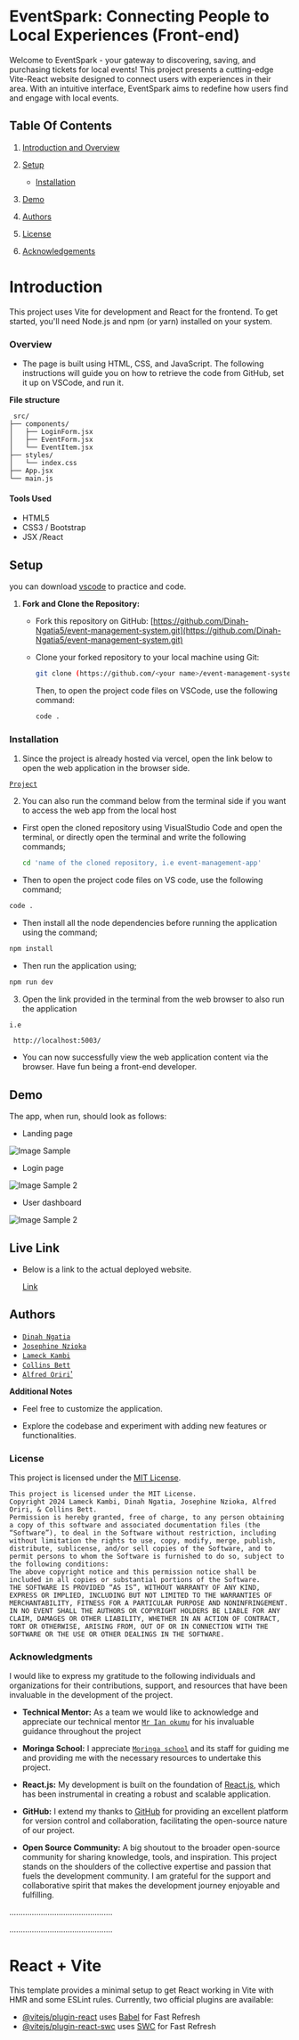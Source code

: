 # EventSpark: Connecting People to Local Experiences (Front-end)

Welcome to EventSpark - your gateway to discovering, saving, and purchasing tickets for local events! This project presents a cutting-edge Vite-React website designed to connect users with experiences in their area. With an intuitive interface, EventSpark aims to redefine how users find and engage with local events.

## Table Of Contents

1. [Introduction and Overview](#table-of-contents)

2. [Setup](#setup)

   - [Installation](#installation)


3. [Demo](#demo)

4. [Authors](#authors)

5. [License](#license)

6. [Acknowledgements](#acknowledgments)

# Introduction

This project uses Vite for development and React for the frontend. To get started, you'll need Node.js and npm (or yarn) installed on your system.


### Overview

- The page is built using HTML, CSS, and JavaScript. The following instructions will guide you on how to retrieve the code from GitHub, set it up on VSCode, and run it.


**File structure**

```
 src/
├── components/
│   ├── LoginForm.jsx
│   ├── EventForm.jsx
│   └── EventItem.jsx
├── styles/
│   └── index.css
├── App.jsx
└── main.js
```

#### Tools Used

- HTML5
- CSS3 / Bootstrap
- JSX /React


## Setup

you can download [vscode](https://code.visualstudio.com/download) to practice and code.

1. **Fork and Clone the Repository:**

   - Fork this repository on GitHub: [https://github.com/Dinah-Ngatia5/event-management-system.git](https://github.com/Dinah-Ngatia5/event-management-system.git)
   - Clone your forked repository to your local machine using Git:

     ```bash
     git clone (https://github.com/<your name>/event-management-system.git)
     ```

        Then, to open the project code files on VSCode, use the following command:
     
     ```bash
     code .
     ```

### Installation

1. Since the project is already hosted via vercel, open the link below to open the web application in the browser side.

[`Project`](https://event-management-app.vercel.app/)


2. You can also run the command below from the terminal side if you want to access the web app from the local host

- First open the cloned repository using VisualStudio Code and open the terminal, or directly open the terminal and write the following commands;

  ```bash
  cd 'name of the cloned repository, i.e event-management-app'
  ```

- Then to open the project code files on VS code, use the following command;

```bash
code .
```

- Then install all the node dependencies before running the application using the command;
  
```bash
npm install
```
  
- Then run the application using;
  
```bash
npm run dev
```

3. Open the link provided in the terminal from the web browser to also run the application


`i.e`
```bash
 http://localhost:5003/
```

- You can now successfully view the web application content via the browser.
Have fun being a front-end developer.


## Demo

The app, when run, should look as follows:

- Landing page

![Image Sample](src/assets/Landingpage.JPG)

- Login page

![Image Sample 2](src/assets/Loginpage.JPG)


- User dashboard

![Image Sample 2](src/assets/Userdashboard.JPG)

## Live Link

- Below is a link to the actual deployed website.

    [Link](https://event-management-app.vercel.app/)



## Authors

- [`Dinah Ngatia`](https://github.com/Dinah-Ngatia5)
- [`Josephine Nzioka`](https://github.com/SafnetCo2)
- [`Lameck Kambi`](https://github.com/LameckKambi)
- [`Collins Bett`](https://github.com/collinsbett023)
- [`Alfred Oriri`'](https://github.com/Oriri04)

**Additional Notes**

- Feel free to customize the application.

- Explore the codebase and experiment with adding new features or functionalities.

### License
This project is licensed under the [MIT License](#LICENSE).
```
This project is licensed under the MIT License.
Copyright 2024 Lameck Kambi, Dinah Ngatia, Josephine Nzioka, Alfred Oriri, & Collins Bett.
Permission is hereby granted, free of charge, to any person obtaining a copy of this software and associated documentation files (the “Software”), to deal in the Software without restriction, including without limitation the rights to use, copy, modify, merge, publish, distribute, sublicense, and/or sell copies of the Software, and to permit persons to whom the Software is furnished to do so, subject to the following conditions:
The above copyright notice and this permission notice shall be included in all copies or substantial portions of the Software.
THE SOFTWARE IS PROVIDED “AS IS”, WITHOUT WARRANTY OF ANY KIND, EXPRESS OR IMPLIED, INCLUDING BUT NOT LIMITED TO THE WARRANTIES OF MERCHANTABILITY, FITNESS FOR A PARTICULAR PURPOSE AND NONINFRINGEMENT. IN NO EVENT SHALL THE AUTHORS OR COPYRIGHT HOLDERS BE LIABLE FOR ANY CLAIM, DAMAGES OR OTHER LIABILITY, WHETHER IN AN ACTION OF CONTRACT, TORT OR OTHERWISE, ARISING FROM, OUT OF OR IN CONNECTION WITH THE SOFTWARE OR THE USE OR OTHER DEALINGS IN THE SOFTWARE.
```


### Acknowledgments

I would like to express my gratitude to the following individuals and organizations for their contributions, support, and resources that have been invaluable in the development of the project.

- **Technical Mentor:** As a team we would like to acknowledge and appreciate our  technical mentor [`Mr Ian okumu`](https://github.com/otsembo) for his invaluable guidance throughout the project

- **Moringa School:** I appreciate [`Moringa school`](https://www.googleadservices.com/pagead/aclk?sa=L&ai=DChcSEwiK9-Tw_aKEAxU2QUECHcwOCDoYABAAGgJ3cw&ase=2&gclid=EAIaIQobChMIivfk8P2ihAMVNkFBAh3MDgg6EAAYASAAEgJSB_D_BwE&ohost=www.google.com&cid=CAASJORoHa2LLpPz846DBxVhhEyz_mIvcNnHZ_R4tWoL3IuSCcmYsA&sig=AOD64_04tJFd3Gstl7m-sNfbwiempwyFwg&q&nis=4&adurl&ved=2ahUKEwifmODw_aKEAxUhRKQEHaoDBq0Q0Qx6BAgFEAE) and its staff for guiding me and  providing me with the necessary resources to undertake this project.


- **React.js:** My development is built on the foundation of [React.js](https://react.dev/), which has been instrumental in creating a robust and scalable application.

- **GitHub:** I extend my thanks to [GitHub](https://github.com/) for providing an excellent platform for version control and collaboration, facilitating the open-source nature of our project.

- **Open Source Community:** A big shoutout to the broader open-source community for sharing knowledge, tools, and inspiration. This project stands on the shoulders of the collective expertise and passion that fuels the development community.
I am grateful for the support and collaborative spirit that makes the development journey enjoyable and fulfilling.

..............................................

..............................................

# React + Vite

This template provides a minimal setup to get React working in Vite with HMR and some ESLint rules.
Currently, two official plugins are available:

- [@vitejs/plugin-react](https://github.com/vitejs/vite-plugin-react/blob/main/packages/plugin-react/README.md) uses [Babel](https://babeljs.io/) for Fast Refresh
- [@vitejs/plugin-react-swc](https://github.com/vitejs/vite-plugin-react-swc) uses [SWC](https://swc.rs/) for Fast Refresh
